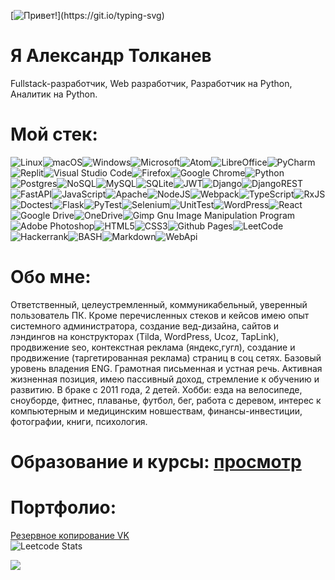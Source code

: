 [![Привет!](https://readme-typing-svg.herokuapp.com?color=%2336BCF7&lines=Привет!)](https://git.io/typing-svg)
# Я Александр Толканев 

Fullstack-разработчик, Web разработчик, Разработчик на Python, Аналитик на Python.

# Мой стек:
![Linux](https://img.shields.io/badge/Linux-FCC624?style=for-the-badge&logo=linux&logoColor=black)![macOS](https://img.shields.io/badge/mac%20os-000000?style=for-the-badge&logo=macos&logoColor=F0F0F0)![Windows](https://img.shields.io/badge/Windows-0078D6?style=for-the-badge&logo=windows&logoColor=white)![Microsoft](https://img.shields.io/badge/Microsoft-0078D4?style=for-the-badge&logo=microsoft&logoColor=white)![Atom](https://img.shields.io/badge/Atom-%2366595C.svg?style=for-the-badge&logo=atom&logoColor=white)![LibreOffice](https://img.shields.io/badge/LibreOffice-%2318A303?style=for-the-badge&logo=LibreOffice&logoColor=white)![PyCharm](https://img.shields.io/badge/pycharm-143?style=for-the-badge&logo=pycharm&logoColor=black&color=black&labelColor=green)![Replit](https://img.shields.io/badge/Replit-DD1200?style=for-the-badge&logo=Replit&logoColor=white)![Visual Studio Code](https://img.shields.io/badge/Visual%20Studio%20Code-0078d7.svg?style=for-the-badge&logo=visual-studio-code&logoColor=white)![Firefox](https://img.shields.io/badge/Firefox-FF7139?style=for-the-badge&logo=Firefox-Browser&logoColor=white)![Google Chrome](https://img.shields.io/badge/Google%20Chrome-4285F4?style=for-the-badge&logo=GoogleChrome&logoColor=white)![Python](https://img.shields.io/badge/python-3670A0?style=for-the-badge&logo=python&logoColor=ffdd54)![Postgres](https://img.shields.io/badge/postgres-%23316192.svg?style=for-the-badge&logo=postgresql&logoColor=white)![NoSQL](https://img.shields.io/badge/NoSQL-NoSQL-blue?style=for-the-badge&logo=sqlite&logoColor=white)![MySQL](https://img.shields.io/badge/mysql-%2300f.svg?style=for-the-badge&logo=mysql&logoColor=white)![SQLite](https://img.shields.io/badge/sqlite-%2307405e.svg?style=for-the-badge&logo=sqlite&logoColor=white)![JWT](https://img.shields.io/badge/JWT-black?style=for-the-badge&logo=JSON%20web%20tokens)![Django](https://img.shields.io/badge/django-%23092E20.svg?style=for-the-badge&logo=django&logoColor=white)![DjangoREST](https://img.shields.io/badge/DJANGO-REST-ff1709?style=for-the-badge&logo=django&logoColor=white&color=ff1709&labelColor=gray)![FastAPI](https://img.shields.io/badge/FastAPI-005571?style=for-the-badge&logo=fastapi)![JavaScript](https://img.shields.io/badge/javascript-%23323330.svg?style=for-the-badge&logo=javascript&logoColor=%23F7DF1E)![Apache](https://img.shields.io/badge/apache-%23D42029.svg?style=for-the-badge&logo=apache&logoColor=white)![NodeJS](https://img.shields.io/badge/node.js-6DA55F?style=for-the-badge&logo=node.js&logoColor=white)![Webpack](https://img.shields.io/badge/webpack-%238DD6F9.svg?style=for-the-badge&logo=webpack&logoColor=black)![TypeScript](https://img.shields.io/badge/TypeScript-TypeScript-orange?style=for-the-badge&logo=javascript&logoColor=%23F7DF1E)![RxJS](https://img.shields.io/badge/rxjs-%23B7178C.svg?style=for-the-badge&logo=reactivex&logoColor=white)![Doctest](https://img.shields.io/badge/Doctest-Doctest-yellow?style=for-the-badge&logo=python&logoColor=ffdd54)![Flask](https://img.shields.io/badge/flask-%23000.svg?style=for-the-badge&logo=flask&logoColor=white)![PyTest](https://img.shields.io/badge/PyTest-PyTest-brightgreen?style=for-the-badge&logo=python&logoColor=ffdd54)![Selenium](https://img.shields.io/badge/-selenium-%43B02A?style=for-the-badge&logo=selenium&logoColor=white)![UnitTest](https://img.shields.io/badge/UnitTest-UnitTest-yellow?style=for-the-badge&logo=python&logoColor=ffdd54)![WordPress](https://img.shields.io/badge/WordPress-%23117AC9.svg?style=for-the-badge&logo=WordPress&logoColor=white)![React](https://img.shields.io/badge/react-%2320232a.svg?style=for-the-badge&logo=react&logoColor=%2361DAFB)![Google Drive](https://img.shields.io/badge/Google%20Drive-4285F4?style=for-the-badge&logo=googledrive&logoColor=white)![OneDrive](https://img.shields.io/badge/OneDrive-0078D4.svg?style=for-the-badge&logo=microsoftonedrive&logoColor=white)![Gimp Gnu Image Manipulation Program](https://img.shields.io/badge/Gimp-657D8B?style=for-the-badge&logo=gimp&logoColor=FFFFFF)![Adobe Photoshop](https://img.shields.io/badge/adobe%20photoshop-%2331A8FF.svg?style=for-the-badge&logo=adobe%20photoshop&logoColor=white)![HTML5](https://img.shields.io/badge/html5-%23E34F26.svg?style=for-the-badge&logo=html5&logoColor=white)![CSS3](https://img.shields.io/badge/css3-%231572B6.svg?style=for-the-badge&logo=css3&logoColor=white)![Github Pages](https://img.shields.io/badge/github%20pages-121013?style=for-the-badge&logo=github&logoColor=white)![LeetCode](https://img.shields.io/badge/LeetCode-000000?style=for-the-badge&logo=LeetCode&logoColor=#d16c06)![Hackerrank](https://img.shields.io/badge/-Hackerrank-2EC866?style=for-the-badge&logo=HackerRank&logoColor=white)![BASH](https://img.shields.io/badge/BASH-BASH-lightgrey?style=for-the-badge&logo=HackerRank&logoColor=white)![Markdown](https://img.shields.io/badge/markdown-%23000000.svg?style=for-the-badge&logo=markdown&logoColor=white)![WebApi](https://img.shields.io/badge/WebApi-WebApi-blue?style=for-the-badge&logo=fastapi)

# Обо мне:
Ответственный, целеустремленный, коммуникабельный, уверенный пользователь ПК. Кроме перечисленных стеков и кейсов имею опыт системного администратора, создание вед-дизайна, сайтов и лэндингов на конструкторах (Tilda, WordPress, Ucoz, TapLink), продвижение seo, контекстная реклама (яндекс,гугл), создание и продвижение (таргетированная реклама) страниц в соц сетях. Базовый уровень владения ENG. Грамотная письменная и устная речь. Активная жизненная позиция, имею пассивный доход, стремление к обучению и развитию. В браке с 2011 года, 2 детей. Хобби: езда на велосипеде, сноуборде, фитнес, плаванье, футбол, бег, работа с деревом, интерес к компьютерным и медицинским новшествам, финансы-инвестиции, фотографии, книги, психология.

# Образование и курсы: [просмотр](https://github.com/allcars61/allcars61/blob/main/education/README.MD)

# Портфолио:
[Резервное копирование VK](https://github.com/allcars61/prf_vk/)<br/>
![Leetcode Stats](https://leetcard.jacoblin.cool/allcars61?theme=dark)









![](https://komarev.com/ghpvc/?username=your-github-username)
